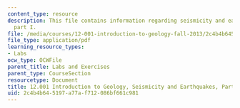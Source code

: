 ```yaml
---
content_type: resource
description: This file contains information regarding seismicity and earthquakes,
  part I.
file: /media/courses/12-001-introduction-to-geology-fall-2013/2c4b4b645197a77af712086bf661c981_MIT12_001F13_Lab5PartI.pdf
file_type: application/pdf
learning_resource_types:
- Labs
ocw_type: OCWFile
parent_title: Labs and Exercises
parent_type: CourseSection
resourcetype: Document
title: 12.001 Introduction to Geology, Seismicity and Earthquakes, Part I
uid: 2c4b4b64-5197-a77a-f712-086bf661c981
---
```

